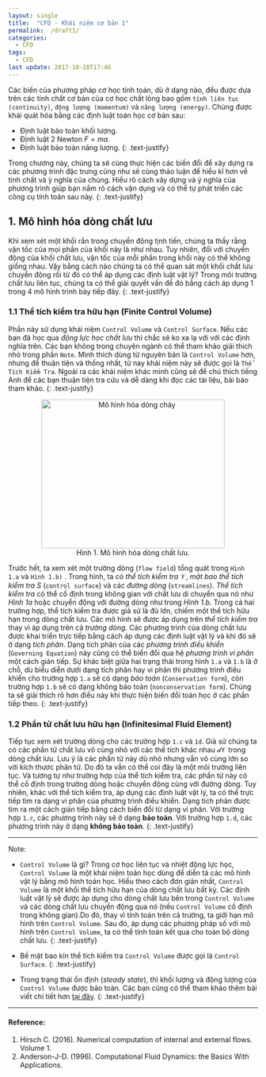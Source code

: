 ```yaml
---
layout: single
title:  "CFD - Khái niệm cơ bản 1"
permalink:  /draft1/
categories: 
  - CFD
tags:
  - CFD
last update: 2017-10-28T17:46
---
```

Các biến của phương pháp cơ học tính toán, dù ở dạng nào, đều được dựa trên các tính chất cơ bản của cơ học chất lỏng bao gồm `tính liên tục (continuity)`, `động lượng (momentum)` và `năng lượng (energy)`. Chúng được khái quát hóa bằng các định luật toán học cơ bản sau:
  - Định luật bảo toàn khối lượng.
  - Định luật 2 Newton $F = ma$.
  - Định luật bảo toàn năng lượng.
{: .text-justify}

Trong chương này, chúng ta sẽ cùng thực hiện các biến đổi để xây dựng ra các phương trình đặc trưng cũng như sẽ cùng thảo luận để hiểu kĩ hơn về tính chất và ý nghĩa của chúng. Hiểu rõ cách xây dựng và ý nghĩa của phương trình giúp bạn nắm rõ cách vận dụng và có thể tự phát triển các công cụ tính toán sau này.
{: .text-justify}

## 1. Mô hình hóa dòng chất lưu

Khi xem xét một khối rắn trong chuyển động tịnh tiến, chúng ta thấy rằng vận tốc của mọi phần của khối này là như nhau. Tuy nhiên, đối với chuyển động của khối chất lưu, vận tốc của mỗi phần trong khối này có thể không giống nhau. Vậy bằng cách nào chúng ta có thể quan sát một khối chất lưu chuyển động rồi từ đó có thể áp dụng các định luật vật lý? Trong môi trường chất lưu liên tục, chúng ta có thể giải quyết vấn đề đó bằng cách áp dụng 1 trong 4 mô hình trình bày tiếp đây.
{: .text-justify}

### 1.1 Thể tích kiểm tra hữu hạn (Finite Control Volume)

Phần này sử dụng khái niệm `Control Volume` và `Control Surface`. Nếu các bạn đã học qua *động lực học chất lưu* thì chắc sẽ ko xa lạ với với các định nghĩa trên. Các bạn không trong chuyên ngành có thể tham khảo giải thích nhỏ trong phần `Note`. Mình thích dùng từ nguyên bản là `Control Volume` hơn, nhưng để thuận tiện và thống nhất, từ nay khái niệm này sẽ được gọi là `Thể Tích Kiểm Tra`. Ngoài ra các khái niệm khác mình cũng sẽ để chú thích tiếng Anh để các bạn thuận tiện tra cứu và dễ dàng khi đọc các tài liệu, bài báo tham khảo.
{: .text-justify}

<center>
  <figure>
    <img src="{{ site.url }}{{ site.baseurl }}/assets/images/CFD/Model_of_flow.png" alt="Mô hình hóa dòng chảy" width="370" height="300">
    <figcaption>Hình 1. Mô hình hóa dòng chất lưu.</figcaption>
  </figure>
</center>

Trước hết, ta xem xét một trường dòng (`flow field`) tổng quát trong `Hình 1.a` và `Hình 1.b)` . Trong hình, ta có *thể tích kiểm tra* $\mathscr{V}$, *mặt bao thể tích kiểm tra S* (`control surface`) và các *đường dòng* (`streamlines`). *Thể tích kiểm tra* có thể cố định trong không gian với chất lưu di chuyển qua nó như *Hình 1a* hoặc chuyển động với đường dòng như trong *Hình 1.b*. Trong cả hai trường hợp, thể tích kiểm tra được giả sử là đủ lớn, chiếm một thể tích hữu hạn trong dòng chất lưu. Các mô hình sẽ được áp dụng trên *thể tích kiểm tra* thay vì áp dụng trên cả *trường dòng*. Các phương trình của dòng chất lưu được khai triển trực tiếp bằng cách áp dụng các định luật vật lý và khi đó sẽ ở dạng *tích phân*. Dạng tích phân của các *phương trình điều khiển* (`Governing Equation`) này cũng có thể biến đổi qua hệ *phương trình vi phân* một cách gián tiếp. Sự khác biệt giữa hai trạng thái trong hình `1.a` và `1.b` là ở chỗ, dù biểu diễn dưới dạng tích phân hay vi phân thì phương trình điều khiển cho trường hợp `1.a` sẽ có dạng *bảo toàn* (`Conservation form`), còn trường hợp `1.b` sẽ có dạng không bảo toàn (`nonconservation form`). Chúng ta sẽ giải thích rõ hơn điều này khi thực hiện biến đổi toán học ở các phần tiếp theo.
{: .text-justify}

### 1.2 Phần tử chất lưu hữu hạn (Infinitesimal Fluid Element)

Tiếp tục xem xét trường dòng cho các trường hợp `1.c` và `1d`. Giả sử chúng ta có các phần tử chất lưu vô cùng nhỏ với các thể tích khác nhau $\mathscr{dV}$ trong dòng chất lưu. Lưu ý là các phần tử này dù nhỏ nhưng vẫn vô cùng lớn so với kích thươc phân tử. Do đó ta vẫn có thể coi đây là một môi trường liên tục. Và tương tự như trường hợp của thể tích kiểm tra, các phần tử này có thể cố định trong trường dòng hoặc chuyển động cùng với đường dòng. Tuy nhiên, khác với thể tích kiểm tra, áp dụng các định luật vật lý, ta có thể trực tiếp tìm ra dạng vi phân của phương trình điều khiển. Dạng tích phân được tìm ra một cách gián tiếp bằng cách biến đổi từ dạng vi phân. Với trường hợp `1.c`, các phương trình này sẽ ở dạng **bảo toàn**. Với trường hợp `1.d`, các phương trình này ở dạng **không bảo toàn**.
{: .text-justify} 

---
Note:
  - `Control Volume` là gì? Trong cơ học liên tục và nhiệt động lực học, `Control Volume` là một khái niệm toán học dùng để diễn tả các mô hình vật lý bằng mô hình toán học. Hiểu theo cách đơn giản nhất, `Control Volume` là một khối thể tích hữu hạn của dòng chất lưu bất kỳ. Các định luật vật lý sẽ được áp dụng cho dòng chất lưu bên trong `Control Volume` và các dòng chất lưu chuyển động qua nó (nếu `Control Volume` cố định trong không gian).Do đó, thay vì tính toán trên cả trường, ta giới hạn mô hình trên `Control Volume`. Sau đó, áp dụng các phương pháp số với mô hình trên `Control Volume`, ta có thể tính toán kết qua cho toàn bộ dòng chất lưu.
  {: .text-justify}
  
  - Bề mặt bao kín thể tích kiểm tra `Control Volume` được gọi là `Control Surface`.
  {: .text-justify}

  - Trong trạng thái ổn định (*steady state*), thì khối lượng và động lượng của `Control Volume` được bảo toàn. Các bạn cũng có thể tham khảo thêm bài viết chi tiết hơn [tại đây](https://en.wikipedia.org/wiki/Control_volume).
  {: .text-justify}

---
#### Reference:
  1. Hirsch C. (2016). Numerical computation of internal and external flows. Volume 1.
  2. Anderson-J-D. (1996). Computational Fluid Dynamics: the Basics With Applications.